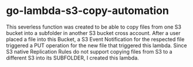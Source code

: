 # go-lambda-s3-copy-automation
This severless function was created to be able to copy files from one S3 bucket into a subfolder in another S3 bucket cross account. After a user placed a file into this Bucket, a S3 Event Notification for the respected file triggered a PUT operation for the new file that triggered this lambda. Since S3 native Replication Rules do not support copying files from S3 to a different S3 into its SUBFOLDER, I created this lambda.

